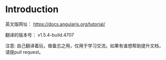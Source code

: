 # Introduction

英文版网址： https://docs.angularjs.org/tutorial/

翻译的版本号： v1.5.4-build.4707

注意:
自己翻译着玩，做备忘之用，仅用于学习交流。如果有谁想帮助提升文档，请提pull request。

